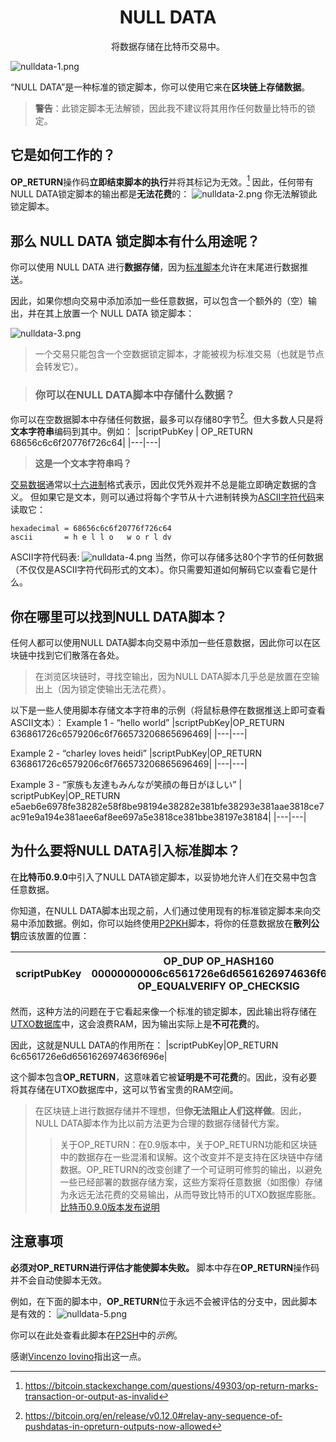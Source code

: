 # <center>NULL DATA</center>
<center>将数据存储在比特币交易中。</center>

![nulldata-1.png](img/nulldata-1%20(1).png)

“NULL DATA”是一种标准的锁定脚本，你可以使用它来在**区块链上存储数据**。

>**警告**：此锁定脚本无法解锁，因此我不建议将其用作任何数量比特币的锁定。

## 它是如何工作的？

**OP_RETURN**操作码**立即结束脚本的执行**并将其标记为无效。[^1]
因此，任何带有NULL DATA锁定脚本的输出都是**无法花费**的：
![nulldata-2.png](img/nulldata-2%20(1).png)
你无法解锁此锁定脚本。

## 那么 NULL DATA 锁定脚本有什么用途呢？
你可以使用 NULL DATA 进行**数据存储**，因为[标准脚本](../Script.md)允许在末尾进行数据推送。

因此，如果你想向交易中添加添加一些任意数据，可以包含一个额外的（空）输出，并在其上放置一个 NULL DATA 锁定脚本：

![nulldata-3.png](img/nulldata-3%20(1).png)

>一个交易只能包含一个空数据锁定脚本，才能被视为标准交易（也就是节点会转发它）。

>### 你可以在NULL DATA脚本中存储什么数据？

你可以在空数据脚本中存储任何数据，最多可以存储80字节[^2]。但大多数人只是将**文本字符串**编码到其中。例如：
|scriptPubKey | OP_RETURN 68656c6c6f20776f726c64|
|---|---|

>**这是一个文本字符串吗？**

[交易数据](../../Transaction/Transaction%20Data/Transaction%20Data.md)通常以[十六进制](../../Other/Hexadecimal/hexadecimal.md)格式表示，因此仅凭外观并不总是能立即确定数据的含义。
但如果它是文本，则可以通过将每个字节从十六进制转换为[ASCII字符代码](http://www.asciitable.com/)来读取它：
```
hexadecimal = 68656c6c6f20776f726c64
ascii       = h e l l o   w o r l dv
```
ASCII字符代码表:
![nulldata-4.png](img/nulldata-4%20(1).png)
当然，你可以存储多达80个字节的任何数据（不仅仅是ASCII字符代码形式的文本）。你只需要知道如何解码它以查看它是什么。

## 你在哪里可以找到NULL DATA脚本？
任何人都可以使用NULL DATA脚本向交易中添加一些任意数据，因此你可以在区块链中找到它们散落在各处。

>在浏览区块链时，寻找空输出，因为NULL DATA脚本几乎总是放置在空输出上（因为锁定使输出无法花费）。

以下是一些人使用脚本存储文本字符串的示例（将鼠标悬停在数据推送上即可查看ASCII文本）：
Example 1 - “hello world”
|scriptPubKey|OP_RETURN 636861726c6579206c6f766573206865696469<!--hello world-->|
|---|---|

Example 2 - “charley loves heidi”
|scriptPubKey|OP_RETURN 636861726c6579206c6f766573206865696469<!--charley loves heidi-->|
|---|---|

Example 3 - “家族も友達もみんなが笑顔の毎日がほしい”
| scriptPubKey|OP_RETURN e5aeb6e6978fe38282e58f8be98194e38282e381bfe38293e381aae3818ce7ac91e9a194e381aee6af8ee697a5e3818ce381bbe38197e38184<!--家族も友達もみんなが笑顔の毎日がほしい-->|
|---|---|

## 为什么要将NULL DATA引入标准脚本？

在**比特币0.9.0**中引入了NULL DATA锁定脚本，以妥协地允许人们在交易中包含任意数据。

你知道，在NULL DATA脚本出现之前，人们通过使用现有的标准锁定脚本来向交易中添加数据。例如，你可以始终使用[P2PKH](../P2PKH/P2PKH.md)脚本，将你的任意数据放在**散列公钥**应该放置的位置：

|scriptPubKey|OP_DUP OP_HASH160 00000000006c6561726e6d6561626974636f696e<!--learnmeabitcoin--> OP_EQUALVERIFY OP_CHECKSIG|
|---|---|

然而，这种方法的问题在于它看起来像一个标准的锁定脚本，因此输出将存储在[UTXO数据库](../../Transaction/UTXO/UTXO.md)中，这会浪费RAM，因为输出实际上是**不可花费**的。

因此，这就是NULL DATA的作用所在：
|scriptPubKey|OP_RETURN 6c6561726e6d6561626974636f696e|

这个脚本包含**OP_RETURN**，这意味着它被**证明是不可花费**的。因此，没有必要将其存储在UTXO数据库中，这可以节省宝贵的RAM空间。

>在区块链上进行数据存储并不理想，但**你无法阻止人们这样做**。因此，NULL DATA脚本作为比以前方法更为合理的数据存储替代方案。
>>关于OP_RETURN：在0.9版本中，关于OP_RETURN功能和区块链中的数据存在一些混淆和误解。这个改变并不是支持在区块链中存储数据。OP_RETURN的改变创建了一个可证明可修剪的输出，以避免一些已经部署的数据存储方案，这些方案将任意数据（如图像）存储为永远无法花费的交易输出，从而导致比特币的UTXO数据库膨胀。
[比特币0.9.0版本发布说明](https://bitcoin.org/en/release/v0.9.0)

## 注意事项
**必须对OP_RETURN进行评估才能使脚本失败。**
脚本中存在**OP_RETURN**操作码并不会自动使脚本无效。

例如，在下面的脚本中，**OP_RETURN**位于永远不会被评估的分支中，因此脚本是有效的：
![nulldata-5.png](img/nulldata-5.png)

你可以在此处查看此脚本在[P2SH](../P2SH/P2SH.md)中的*示例*。

感谢[Vincenzo Iovino](https://sites.google.com/site/vincenzoiovinoit)指出这一点。

[^1]:https://bitcoin.stackexchange.com/questions/49303/op-return-marks-transaction-or-output-as-invalid
[^2]:https://bitcoin.org/en/release/v0.12.0#relay-any-sequence-of-pushdatas-in-opreturn-outputs-now-allowed
